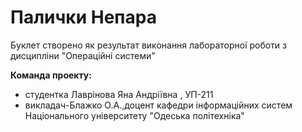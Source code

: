 # Палички Непара
Буклет створено як результат виконання лабораторної роботи з дисципліни 
"Операційні системи"

**Команда проекту:**
+ студентка Лаврінова Яна Андріївна , УП-211
+ викладач-Блажко О.А.,доцент кафедри інформаційних систем Національного університету "Одеська політехніка"
